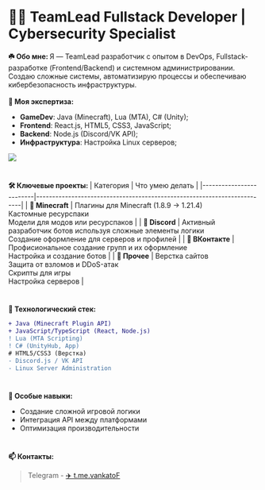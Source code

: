 # 👨‍💻 TeamLead Fullstack Developer | Cybersecurity Specialist
<b> ☘️ Обо мне: </b> Я — TeamLead разработчик с опытом в DevOps, Fullstack-разработке (Frontend/Backend) и системном администрировании.
Создаю сложные системы, автоматизирую процессы и обеспечиваю кибербезопасность инфраструктуры. 
<br>
<br>
**🍃 Моя экспертиза:**  
- **GameDev**: Java (Minecraft), Lua (MTA), C# (Unity);
- **Frontend**: React.js, HTML5, CSS3, JavaScript;
- **Backend**: Node.js (Discord/VK API);
- **Инфраструктура**: Настройка Linux серверов;
  
![](https://panels.twitch.tv/panel-761013932-image-3a562804-5988-4616-a2f9-cce8e7256838)
#
<b> 🛠️ Ключевые проекты: </b>
| Категория               | Что умею делать                                                                 |
|-------------------------|-------------------------------------------------------------------------|
| **📗 Minecraft** | Плагины для Minecraft (1.8.9 -> 1.21.4) <br> Кастомные ресурспаки <br> Модели для модов или ресурспаков |
| **📙 Discord** | Активный разработчик ботов используя сложные элементы логики <br> Создание оформление для серверов и профилей |
| **📘 ВКонтакте** | Профисиональное создание групп и их оформление <br> Настройка и создание ботов |
| **📕 Прочее** | Верстка сайтов <br> Защита от взломов и DDoS-атак <br> Скрипты для игры <br> Настройка серверов |
#
<b> 🔧 Технологический стек: </b>
```diff
+ Java (Minecraft Plugin API)
+ JavaScript/TypeScript (React, Node.js)
! Lua (MTA Scripting)
! C# (UnityHub, App)
# HTML5/CSS3 (Верстка)
- Discord.js / VK API
- Linux Server Administration
```
#
<b> 📌 Особые навыки: </b>
- Создание сложной игровой логики
- Интеграция API между платформами
- Оптимизация производительности
#
<b> 📫 Контакты: </b> 
> Telegram - [✈️ t.me.vankatoF](t.me/vankatoF)
#
